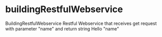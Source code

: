 # buildingRestfulWebservice
BuildingRestfulWebservice
Restful Webservice that receives get request with parameter "name" and return string Hello "name"
